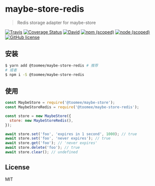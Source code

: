 # maybe-store-redis

> Redis storage adapter for maybe-store

  [![Travis](https://img.shields.io/travis/toomeefed/maybe-store-redis.svg)](https://travis-ci.org/toomeefed/maybe-store-redis)
  [![Coverage Status](https://img.shields.io/coveralls/toomeefed/maybe-store-redis/master.svg?style=flat)](https://coveralls.io/github/toomeefed/maybe-store-redis?branch=master)
  [![David](https://img.shields.io/david/toomeefed/maybe-store-redis.svg)](https://david-dm.org/toomeefed/maybe-store-redis)
  [![npm (scoped)](https://img.shields.io/npm/v/@toomee/maybe-store-redis.svg)](https://www.npmjs.com/package/@toomee/maybe-store-redis)
  [![node (scoped)](https://img.shields.io/node/v/@toomee/maybe-store-redis.svg)](https://github.com/toomeefed/maybe-store-redis)
  [![GitHub license](https://img.shields.io/github/license/toomeefed/maybe-store-redis.svg)](https://github.com/toomeefed/maybe-store-redis/blob/master/LICENSE)


## 安装

```sh
$ yarn add @toomee/maybe-store-redis # 推荐
# 或者
$ npm i -S @toomee/maybe-store-redis
```

## 使用

```js
const MaybeStore = require('@toomee/maybe-store');
const MaybeStoreRedis = require('@toomee/maybe-store-redis');

const store = new MaybeStore({
  store: new MaybeStoreRedis(),
});

await store.set('foo', 'expires in 1 second', 1000); // true
await store.set('foo', 'never expires'); // true
await store.get('foo'); // 'never expires'
await store.delete('foo'); // true
await store.clear(); // undefined
```

## License

MIT
